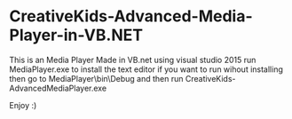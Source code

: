 # CreativeKids-Advanced-Media-Player-in-VB.NET

This is an Media Player Made in VB.net using visual studio 2015 run MediaPlayer.exe to install the text editor if you want to run wihout installing then go to MediaPlayer\bin\Debug and then run CreativeKids-AdvancedMediaPlayer.exe

Enjoy :)
